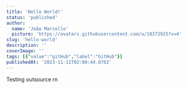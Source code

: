 ```yaml
---
title: 'Hello World!'
status: 'published'
author:
  name: 'João Marcello'
  picture: 'https://avatars.githubusercontent.com/u/18372925?v=4'
slug: 'hello-world'
description: ''
coverImage: ''
tags: [{"value":"gitHub","label":"GitHub"}]
publishedAt: '2023-11-11T02:00:44.876Z'
---
```


Testing outsource rn